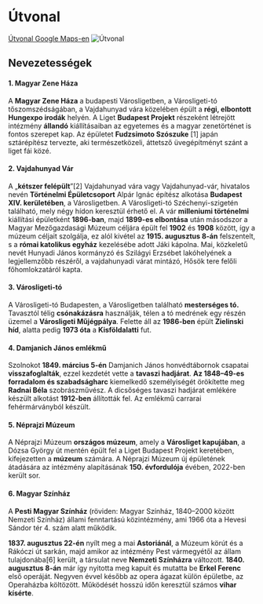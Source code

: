 # Útvonal
[Útvonal Google Maps-en](https://www.google.com/maps/dir/Budapest,+Újpalota/Kolodko:+Drakula+miniszobor/Kolodko:+Sztálin+csizmája+miniszobor/Kolodko:+Micimackó+miniszobor/Kolodko:+Garfield+miniszobor/Kolodko:+Noé+bárkája+miniszobor/Kolodko:+Szenes+Hanna+miniszobor/Kolodko:+A+tizennégy+karátos+autó+miniszobor/Kolodko:+Búvár+és+a+kulcs+miniszobor/Budapest,+Blaha+Lujza+tér/@47.502202,19.0763423,16.06z/data=!4m67!4m66!1m5!1m1!1s0x4741db215f521fb1:0xe6bf96c00f8c801b!2m2!1d19.1406642!2d47.5422717!1m5!1m1!1s0x4741db341467bb07:0x23dd41b5fb690292!2m2!1d19.0824163!2d47.5147046!1m5!1m1!1s0x4741dd73de69de09:0xac9589b8893ca1ac!2m2!1d19.0798274!2d47.5123684!1m10!1m1!1s0x4741dd968994dd57:0xcd9cf577cafdb35a!2m2!1d19.0786672!2d47.5076839!3m4!1m2!1d19.0778453!2d47.507116!3s0x4741dc7b76d6e883:0x40bb741f38dc7538!1m5!1m1!1s0x4741dd82cc638983:0xf2bc907c110d8a45!2m2!1d19.076076!2d47.5043788!1m5!1m1!1s0x4741dd13c11868b7:0x87286bef44a1ab72!2m2!1d19.0790412!2d47.5037442!1m5!1m1!1s0x4741ddef88b133fb:0x89537e55ffe23783!2m2!1d19.071759!2d47.5055421!1m5!1m1!1s0x4741dd860281eb5d:0x5e1544852cf46e75!2m2!1d19.0725271!2d47.5037243!1m5!1m1!1s0x4741dd3384b9ef73:0xfe35bd24f29fd30b!2m2!1d19.0707656!2d47.498994!1m5!1m1!1s0x4741dc6767b07d9b:0x7be2e24544320049!2m2!1d19.0696131!2d47.4963207!3e2?entry=ttu&g_ep=EgoyMDI0MTIwOC4wIKXMDSoASAFQAw%3D%3D)
![Útvonal](file:///C:/Users/lenne/Downloads/Kolodko/Útvonal/Útvonal%20Google.png)
## Nevezetességek
#### 1. Magyar Zene Háza
A **Magyar Zene Háza** a budapesti Városligetben, a Városligeti-tó tőszomszédságában, a Vajdahunyad vára közelében épült a **régi, elbontott Hungexpo irodák** helyén. A Liget **Budapest Projekt** részeként létrejött intézmény **állandó** kiállításaiban az egyetemes és a magyar zenetörténet is fontos szerepet kap. Az épületet **Fudzsimoto Szószuke** [1] japán sztárépítész tervezte, aki természetközeli, áttetsző üvegépítményt szánt a liget fái közé.

#### 2. Vajdahunyad Vár
A „**kétszer felépült**”[2] Vajdahunyad vára vagy Vajdahunyad-vár, hivatalos nevén **Történelmi Épületcsoport** Alpár Ignác építész alkotása **Budapest XIV. kerületében**, a Városligetben. A Városligeti-tó Széchenyi-szigetén található, mely négy hídon keresztül érhető el. A vár **milleniumi történelmi** kiállítási épületként **1896-ban**, majd **1899-es elbontása** után másodszor a Magyar Mezőgazdasági Múzeum céljára épült fel **1902** és **1908** között, így a múzeum céljait szolgálja, ez alól kivétel az **1915. augusztus 8-án** felszentelt, s a **római katolikus egyház** kezelésébe adott Jáki kápolna. Mai, közkeletű nevét Hunyadi János kormányzó és Szilágyi Erzsébet lakóhelyének a legjellemzőbb részéről, a vajdahunyadi várat mintázó, Hősök tere felőli főhomlokzatáról kapta.

#### 3. Városligeti-tó
A Városligeti-tó Budapesten, a Városligetben található **mesterséges tó.** Tavasztól télig **csónakázásra** használják, télen a tó medrének egy részén üzemel a **Városligeti Műjégpálya**. Felette áll az **1986-ben** épült **Zielinski híd**, alatta pedig **1973 óta** a **Kisföldalatti** fut.

#### 4. Damjanich János emlékmű
Szolnokot **1849. március 5-én** Damjanich János honvédtábornok csapatai **visszafoglalták**, ezzel kezdetét vette a **tavaszi hadjárat**. **Az 1848–49-es forradalom és szabadságharc** kiemelkedő személyiségét örökítette meg **Radnai Béla** szobrászművész. A dicsőséges tavaszi hadjárat emlékére készült alkotást **1912-ben** állították fel. Az emlékmű carrarai fehérmárványból készült.

#### 5. Néprajzi Múzeum
A Néprajzi Múzeum **országos múzeum**, amely a **Városliget kapujában**, a Dózsa György út mentén épült fel a Liget Budapest Projekt keretében, kifejezetten a **múzeum** számára. A Néprajzi Múzeum új épületének átadására az intézmény alapításának **150. évfordulója** évében, 2022-ben került sor.

#### 6. Magyar Színház
A **Pesti Magyar Színház** (röviden: Magyar Színház, 1840–2000 között Nemzeti Színház) állami fenntartású közintézmény, ami 1966 óta a Hevesi Sándor tér 4. szám alatt működik.

**1837. augusztus 22-én** nyílt meg a mai **Astoriánál**, a Múzeum körút és a Rákóczi út sarkán, majd amikor az intézmény Pest vármegyétől az állam tulajdonába[6] került, a társulat neve **Nemzeti Színházra** változott. **1840. augusztus 8-án** már így nyitotta meg kapuit és mutatta be **Erkel Ferenc** első operáját. Negyven évvel később az opera ágazat külön épületbe, az Operaházba költözött. Működését hosszú időn keresztül számos **vihar kísérte**.
